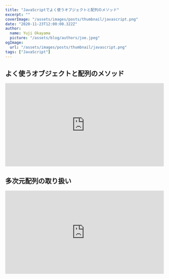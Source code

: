 ```yaml
---
title: "JavaScriptでよく使うオブジェクトと配列のメソッド"
excerpt: ""
coverImage: "/assets/images/posts/thumbnail/javascript.png"
date: "2020-11-23T12:00:00.322Z"
author:
  name: Yuji Okayama
  picture: "/assets/blog/authors/joe.jpeg"
ogImage:
  url: "/assets/images/posts/thumbnail/javascript.png"
tags: ["JavaScript"]
---
```


## よく使うオブジェクトと配列のメソッド

<iframe height="265" style="width: 100%;" scrolling="no" title="よく使うオブジェクトと配列のメソッド" src="https://codepen.io/yujiokayama/embed/dyogBjJ?height=265&theme-id=dark&default-tab=js,result" frameborder="no" loading="lazy" allowtransparency="true" allowfullscreen="true">
  See the Pen <a href='https://codepen.io/yujiokayama/pen/dyogBjJ'>よく使うオブジェクトと配列のメソッド</a> by yujiokayama
  (<a href='https://codepen.io/yujiokayama'>@yujiokayama</a>) on <a href='https://codepen.io'>CodePen</a>.
</iframe>

## 多次元配列の取り扱い

<iframe height="265" style="width: 100%;" scrolling="no" title="JavaScript-多次元配列の取り扱い" src="https://codepen.io/yujiokayama/embed/wvzmeeW?height=265&theme-id=dark&default-tab=js,result" frameborder="no" loading="lazy" allowtransparency="true" allowfullscreen="true">
  See the Pen <a href='https://codepen.io/yujiokayama/pen/wvzmeeW'>JavaScript-多次元配列の取り扱い</a> by yujiokayama
  (<a href='https://codepen.io/yujiokayama'>@yujiokayama</a>) on <a href='https://codepen.io'>CodePen</a>.
</iframe>